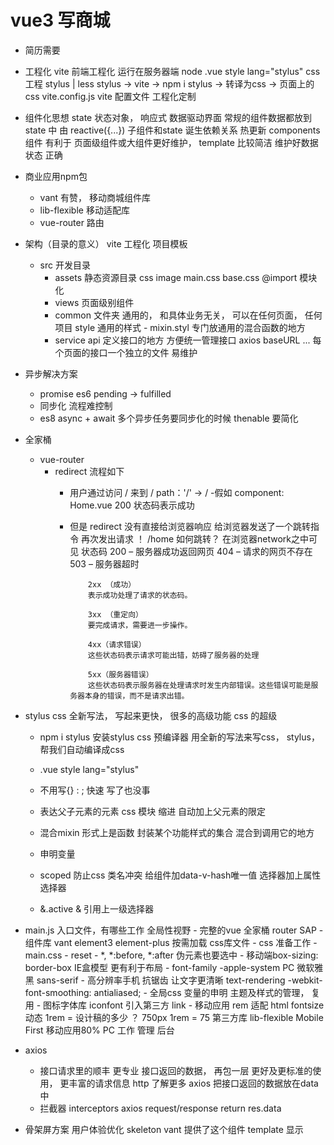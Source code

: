 # vue3 写商城
- 简历需要

- 工程化  vite
    前端工程化  运行在服务器端  node
    .vue  style lang="stylus"   css  工程  stylus | less
    stylus -> vite  -> npm i stylus  -> 转译为css ->  页面上的css
    vite.config.js  vite 配置文件  工程化定制

- 组件化思想
    state  状态对象， 响应式   数据驱动界面
    常规的组件数据都放到state 中  由 reactive({...})
    子组件和state 诞生依赖关系  热更新 
    components 组件  有利于 页面级组件或大组件更好维护， template 比较简洁
    维护好数据状态  正确


- 商业应用npm包
    - vant 有赞，  移动商城组件库
    - lib-flexible   移动适配库
    - vue-router  路由  

- 架构（目录的意义）
     vite  工程化   项目模板
     - src   开发目录
         - assets  静态资源目录
               css  image
               main.css  base.css  @import  模块化
         - views  页面级别组件
         - common  文件夹
            通用的， 和具体业务无关， 可以在任何页面， 任何项目
            style 通用的样式
                - mixin.styl
                    专门放通用的混合函数的地方
        - service  api
            定义接口的地方
            方便统一管理接口  axios  baseURL ...
            每个页面的接口一个独立的文件   易维护

- 异步解决方案
    - promise  es6  pending -> fulfilled
    - 同步化   流程难控制
    - es8 async + await  多个异步任务要同步化的时候  thenable 要简化 
        

- 全家桶
    - vue-router
        - redirect
           流程如下
           - 用户通过访问 / 来到  /   path：'/'  -> /
           -假如  component: Home.vue  200 状态码表示成功
           - 但是 redirect 
                  没有直接给浏览器响应
                  给浏览器发送了一个跳转指令
                  再次发出请求 ！    /home    如何跳转？  在浏览器network之中可见 状态码 
                     200 – 服务器成功返回网页
                     404 – 请求的网页不存在
                     503 – 服务器超时
                    
                     2xx （成功）
                     表示成功处理了请求的状态码。

                     3xx （重定向）
                     要完成请求，需要进一步操作。

                     4xx（请求错误）
                     这些状态码表示请求可能出错，妨碍了服务器的处理

                     5xx（服务器错误）
                     这些状态码表示服务器在处理请求时发生内部错误。这些错误可能是服务器本身的错误，而不是请求出错。

- stylus
    css 全新写法， 写起来更快， 很多的高级功能
    css 的超级
    - npm  i  stylus
          安装stylus   css  预编译器
          用全新的写法来写css， stylus， 帮我们自动编译成css

    - .vue style  lang="stylus"
    - 不用写{}  : ;  快速
        写了也没事
    - 表达父子元素的元素   css 模块
        缩进   自动加上父元素的限定
    - 混合mixin
        形式上是函数
        封装某个功能样式的集合
        混合到调用它的地方
    - 申明变量
    - scoped
        防止css 类名冲突 
        给组件加data-v-hash唯一值
        选择器加上属性选择器
    - &.active
        & 引用上一级选择器

- main.js   入口文件，有哪些工作
       全局性视野
       - 完整的vue  全家桶
              router  SAP
       - 组件库
            vant element3  element-plus
            按需加载
            css库文件
       - css  准备工作
           - main.css
               - reset 
                - *, *:before, *:after  伪元素也要选中
                - 移动端box-sizing: border-box  IE盒模型   更有利于布局
                - font-family  -apple-system  PC  微软雅黑  sans-serif
                - 高分辨率手机   抗锯齿  让文字更清晰
                    text-rendering
                    -webkit-font-smoothing: antialiased;
            - 全局css   变量的申明   主题及样式的管理，   复用
       - 图标字体库     <link rel="stylesheet" href="https://at.alicdn.com/t/font_1623819_3g3arzgtlmk.css">
            iconfont
            引入第三方  link 
           - 移动应用 
               rem   适配   html fontsize  动态  1rem = 设计稿的多少 ？  750px   1rem = 75 
               第三方库  lib-flexible
               Mobile First   移动应用80%
               PC  工作   管理   后台

- axios
    - 接口请求里的顺丰
        更专业
        接口返回的数据， 再包一层  更好及更标准的使用， 更丰富的请求信息
        http 了解更多 
        axios 把接口返回的数据放在data中
    - 拦截器  interceptors
        axios  request/response
        return res.data 

- 骨架屏方案  用户体验优化
    skeleton  vant 提供了这个组件
    <van-skeleton :row="3" :loading="state.loading">
        template 显示
    </van-skeleton> 

               
